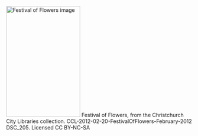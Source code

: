 <html><body><a href="/wp-content/uploads/2015/01/ChchFlower.jpg"><img class="size-medium wp-image-452" src="/wp-content/uploads/2015/01/ChchFlower-200x300.jpg" alt="Festival of Flowers image" width="200" height="300"></a> Festival of Flowers, from the Christchurch City Libraries collection. CCL-2012-02-20-FestivalOfFlowers-February-2012 DSC_205. Licensed CC BY-NC-SA</body></html>